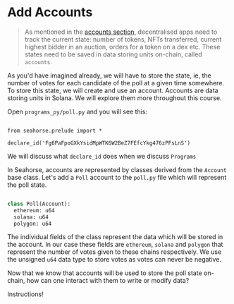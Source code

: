 # Add Accounts
> As mentioned in the [accounts section](../introduction-to-solana-core/accounts.md), decentralised apps need to track the current state: number of tokens, NFTs transferred, current highest bidder in an auction, orders for a token on a dex etc. These states need to be saved in data storing units on-chain, called `accounts`.

As you'd have imagined already, we will have to store the state, ie, the number of votes for each candidate of the poll at a given time somewhere. To store this state, we will create and use an account. Accounts are data storing units in Solana. We will explore them more throughout this course.

Open `programs_py/poll.py` and you will see this:
```

from seahorse.prelude import *

declare_id('Fg6PaFpoGXkYsidMpWTK6W2BeZ7FEfcYkg476zPFsLnS')

```

We will discuss what `declare_id` does when we discuss `Programs`

In Seahorse, accounts are represented by classes derived from the `Account` base class. 
Let's add a `Poll` account to the `poll.py` file which will represent the poll state.

```py

class Poll(Account):
  ethereum: u64
  solana: u64
  polygon: u64

```

The individual fields of the class represent the data which will be stored in the account. In our case these fields are `ethereum`, `solana` and `polygon` that represent the number of votes given to these chains respectively. We use the unsigned `u64` data type to store votes as votes can never be negative.

Now that we know that accounts will be used to store the poll state on-chain, how can one interact with them to write or modify data?

Instructions!